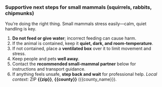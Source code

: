### Supportive next steps for small mammals (squirrels, rabbits, chipmunks)

You’re doing the right thing. Small mammals stress easily—calm, quiet handling is key.

1) **Do not feed or give water**; incorrect feeding can cause harm.  
2) If the animal is contained, keep it **quiet, dark, and room-temperature**.  
3) If not contained, place a **ventilated box** over it to limit movement and stress.  
4) Keep people and pets **well away**.  
5) Contact the **recommended small-mammal partner** below for instructions and transport guidance.  
6) If anything feels unsafe, **step back and wait** for professional help.
_Local context:_ ZIP **{{zip}}**, **{{county}}** ({{county_name}}).
